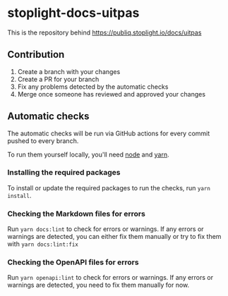 # stoplight-docs-uitpas

This is the repository behind https://publiq.stoplight.io/docs/uitpas

## Contribution

1. Create a branch with your changes
2. Create a PR for your branch
3. Fix any problems detected by the automatic checks
4. Merge once someone has reviewed and approved your changes

## Automatic checks

The automatic checks will be run via GitHub actions for every commit pushed to every branch.

To run them yourself locally, you'll need [node](https://nodejs.org/en/) and [yarn](https://yarnpkg.com/getting-started/install).

### Installing the required packages

To install or update the required packages to run the checks, run `yarn install`.

### Checking the Markdown files for errors

Run `yarn docs:lint` to check for errors or warnings. If any errors or warnings are detected, you can either fix them manually or try to fix them with `yarn docs:lint:fix`

### Checking the OpenAPI files for errors

Run `yarn openapi:lint` to check for errors or warnings. If any errors or warnings are detected, you need to fix them manually for now.
